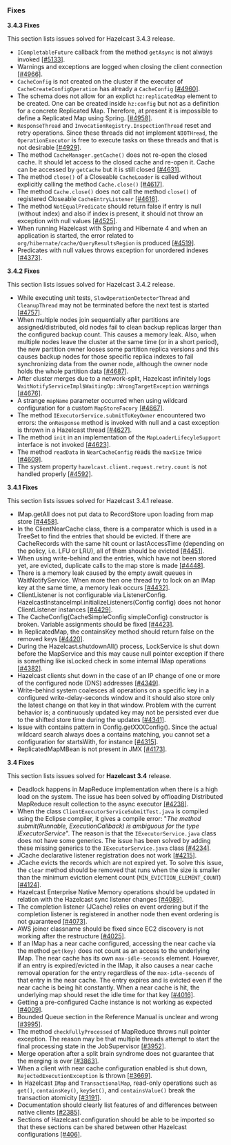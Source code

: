 
### Fixes

**3.4.3 Fixes**

This section lists issues solved for Hazelcast 3.4.3 release.

- `ICompletableFuture` callback from the method `getAsync` is not always invoked [[#5133]](https://github.com/hazelcast/hazelcast/issues/5133).
- Warnings and exceptions are logged when closing the client connection [[#4966]](https://github.com/hazelcast/hazelcast/issues/4966).
- `CacheConfig` is not created on the cluster if the executer of `CacheCreateConfigOperation` has already a `CacheConfig` [[#4960]](https://github.com/hazelcast/hazelcast/issues/4960).
- The schema does not allow for an explict `hz:replicatedMap` element to be created. One can be created inside `hz:config` but not as a definition for a concrete Replicated Map. Therefore, at present it is impossible to define a Replicated Map using Spring. [[#4958]](https://github.com/hazelcast/hazelcast/issues/4958).
- `ResponseThread` and `InvocationRegistry.InspectionThread` reset and retry operations. Since these threads did not implement `NIOTHread`, the `OperationExecutor` is free to execute tasks on these threads and that is not  desirable [[#4929]](https://github.com/hazelcast/hazelcast/issues/4929).
- The method `CacheManager.getCache()` does not re-open the closed cache. It should let access to the closed cache and re-open it. Cache can be accessed by `getCache` but it is still closed [[#4631]](https://github.com/hazelcast/hazelcast/issues/4631).
- The method `close()` of a Closeable `CacheLoader` is called without explicitly calling the method `Cache.close()` [[#4617]](https://github.com/hazelcast/hazelcast/issues/4617).
- The method `Cache.close()` does not call the method `close()` of registered Closeable `CacheEntryListener` [[#4616]](https://github.com/hazelcast/hazelcast/issues/4616).
- The method `NotEqualPredicate` should return false if entry is null (without index) and also if index is present, it should not throw an exception with null values [[#4525]](https://github.com/hazelcast/hazelcast/issues/4525).
- When running Hazelcast with Spring and Hibernate 4 and when an application is started, the error related to `org/hibernate/cache/QueryResultsRegion` is produced [[#4519]](https://github.com/hazelcast/hazelcast/issues/4519).
- Predicates with null values throws exception for unordered indexes [[#4373]](https://github.com/hazelcast/hazelcast/issues/4373).



**3.4.2 Fixes**

This section lists issues solved for Hazelcast 3.4.2 release.

- While executing unit tests, `SlowOperationDetectorThread` and `CleanupThread` may not be terminated before the next test is started [[#4757]](https://github.com/hazelcast/hazelcast/issues/4757).
- When multiple nodes join sequentially after partitions are assigned/distributed, old nodes fail to clean backup replicas larger than the configured backup count. This causes a memory leak. Also, when multiple nodes leave the cluster at the same time (or in a short period), the new partition owner looses some partition replica versions and this causes backup nodes for those specific replica indexes to fail synchronizing data from the owner node, although the owner node holds the whole partition data [[#4687]](https://github.com/hazelcast/hazelcast/issues/4687).
- After cluster merges due to a network-split, Hazelcast infinitely logs `WaitNotifyServiceImpl$WaitingOp::WrongTargetException` warnings [[#4676]](https://github.com/hazelcast/hazelcast/issues/4676).
- A strange `mapName` parameter occurred when using wildcard configuration for a custom `MapStoreFacory` [[#4667]](https://github.com/hazelcast/hazelcast/issues/4667).
- The method `IExecutorService.submitToKeyOwner` encountered two errors: the `onResponse` method is invoked with null and a cast exception is thrown in a Hazelcast thread [[#4627]](https://github.com/hazelcast/hazelcast/issues/4627).
- The method `init` in an implementation of the `MapLoaderLifecyleSupport` interface is not invoked [[#4623]](https://github.com/hazelcast/hazelcast/issues/4623).
- The method `readData` in `NearCacheConfig` reads the `maxSize` twice [[#4609]](https://github.com/hazelcast/hazelcast/issues/4609).
- The system property `hazelcast.client.request.retry.count` is not handled properly [[#4592]](https://github.com/hazelcast/hazelcast/issues/4592).


**3.4.1 Fixes**

This section lists issues solved for Hazelcast 3.4.1 release.

- IMap.getAll does not put data to RecordStore upon loading from map store [[#4458]](https://github.com/hazelcast/hazelcast/issues/4458).
- In the ClientNearCache class, there is a comparator which is used in a TreeSet to find the entries that should be evicted. If there are CacheRecords with the same hit count or lastAccessTime (depending on the policy, i.e. LFU or LRU), all of them should be evicted [[#4451]](https://github.com/hazelcast/hazelcast/issues/4451).
- When using write-behind and the entries, which have not been stored yet, are evicted, duplicate calls to the map store is made [[#4448]](https://github.com/hazelcast/hazelcast/issues/4448).
- There is a memory leak caused by the empty await queues in WaitNotifyService. When more then one thread try to lock on an IMap key at the same time, a memory leak occurs [[#4432]](https://github.com/hazelcast/hazelcast/issues/4432).
- ClientListener is not configurable via ListenerConfig. HazelcastInstanceImpl.initializeListeners(Config config) does not honor ClientListener instances [[#4429]](https://github.com/hazelcast/hazelcast/issues/4429).
- The CacheConfig(CacheSimpleConfig simpleConfig) constructor is broken. Variable assignments should be fixed [[#4423]](https://github.com/hazelcast/hazelcast/issues/4423).
- In ReplicatedMap, the containsKey method should return false on the removed keys [[#4420]](https://github.com/hazelcast/hazelcast/issues/4420).
- During the Hazelcast.shutdownAll() process, LockService is shut down before the MapService and this may cause null pointer exception if there is something like isLocked check in some internal IMap operations [[#4382]](https://github.com/hazelcast/hazelcast/issues/4382).
- Hazelcast clients shut down in the case of an IP change of one or more of the configured node (DNS) addresses [[#4349]](https://github.com/hazelcast/hazelcast/issues/4349).
- Write-behind system coalesces all operations on a specific key in a configured write-delay-seconds window and it should also store only the latest change on that key in that window. Problem with the current behavior is; a continuously updated key may not be persisted ever due to the shifted store time during the updates [[#4341]](https://github.com/hazelcast/hazelcast/issues/4341).
- Issue with contains pattern in Config.getXXXConfig(). Since the actual wildcard search always does a contains matching, you cannot set a configuration for startsWith, for instance [[#4315]](https://github.com/hazelcast/hazelcast/issues/4315).
- ReplicatedMapMBean is not present in JMX [[#4173]](https://github.com/hazelcast/hazelcast/issues/4173).

**3.4 Fixes**

This section lists issues solved for **Hazelcast 3.4** release.

- Deadlock happens in MapReduce implementation when there is a high load on the system. The issue has been solved by offloading Distributed MapReduce result collection to the async executor [[#4238]](https://github.com/hazelcast/hazelcast/issues/4238).
- When the class `ClientExecutorServiceSubmitTest.java` is compiled using the Eclipse compiler, it gives a compile error: "*The method submit(Runnable, ExecutionCallback) is ambiguous for the type IExecutorService*". The reason is that the `IExecutorService.java` class does not have some generics. The issue has been solved by adding these missing generics to the `IExecutorService.java` class [[#4234]](https://github.com/hazelcast/hazelcast/issues/4234).
- JCache declarative listener registration does not work [[#4215]](https://github.com/hazelcast/hazelcast/issues/4215).
- JCache evicts the records which are not expired yet. To solve this issue, the `clear` method should be removed that runs when the size is smaller than the minimum eviction element count (`MIN_EVICTION_ELEMENT_COUNT`) [[#4124]](https://github.com/hazelcast/hazelcast/issues/4124).
- Hazelcast Enterprise Native Memory operations should be updated in relation with the Hazelcast sync listener changes [[#4089]](https://github.com/hazelcast/hazelcast/issues/4089).
- The completion listener (JCache) relies on event ordering but if the completion listener is registered in another node then event ordering is not guaranteed [[#4073]](https://github.com/hazelcast/hazelcast/issues/4073).
- AWS joiner classname should be fixed since EC2 discovery is not working after the restructure [[#4025]](https://github.com/hazelcast/hazelcast/issues/4025).
- If an IMap has a near cache configured, accessing the near cache via the method `get(key)` does not count as an access to the underlying IMap. The near cache has its own `max-idle-seconds` element. However, if an entry is expired/evicted in the IMap, it also causes a near cache removal operation for the entry regardless of the `max-idle-seconds` of that entry in the near cache. The entry expires and is evicted even if the near cache is being hit constantly. When a near cache is hit, the underlying map should reset the idle time for that key [[#4016]](https://github.com/hazelcast/hazelcast/issues/4016).
- Getting a pre-configured Cache instance is not working as expected [[#4009]](https://github.com/hazelcast/hazelcast/issues/4009).
- Bounded Queue section in the Reference Manual is unclear and wrong [[#3995]](https://github.com/hazelcast/hazelcast/issues/3995).
- The method `checkFullyProcessed` of MapReduce throws null pointer exception. The reason may be that multiple threads attempt to start the final processing state in the JobSupervisor [[#3952]](https://github.com/hazelcast/hazelcast/issues/3952).
- Merge operation after a split brain syndrome does not guarantee that the merging is over [[#3863]](https://github.com/hazelcast/hazelcast/issues/3863).
- When a client with near cache configuration enabled is shut down, `RejectedExecutionException` is thrown [[#3669]](https://github.com/hazelcast/hazelcast/issues/3669).
- In Hazelcast `IMap` and `TransactionalMap`, read-only operations such as `get()`, `containsKey()`, `keySet()`, and `containsValue()` break the transaction atomicity [[#3191]](https://github.com/hazelcast/hazelcast/issues/3191).
- Documentation should clearly list features of and differences between native clients [[#2385]](https://github.com/hazelcast/hazelcast/issues/2385).
- Sections of Hazelcast configuration should be able to be imported so that these sections can be shared between other Hazelcast configurations [[#406]](https://github.com/hazelcast/hazelcast/issues/406).